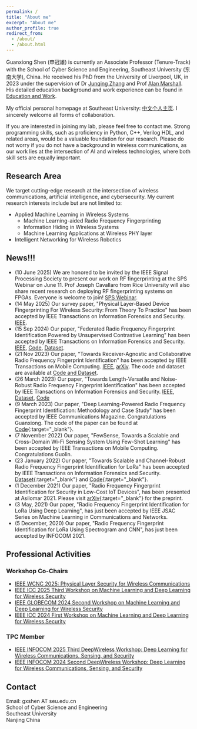 ```yaml
---
permalink: /
title: "About me"
excerpt: "About me"
author_profile: true
redirect_from: 
  - /about/
  - /about.html
---
```


Guanxiong Shen (申冠雄) is currently an Associate Professor (Tenure-Track) with the School of Cyber Science and Engineering, Southeast University (东南大学), China. He received his PhD from the University of Liverpool, UK, in 2023 under the supervision of Dr [Junqing Zhang](https://junqing-zhang.github.io/) and Prof [Alan Marshall](https://www.liverpool.ac.uk/electrical-engineering-and-electronics/staff/alan-marshall/). His detailed education background and work experience can be found in [Education and Work](/edu-work-experience/).

My official personal homepage at Southeast University: [中文个人主页](https://cyber.seu.edu.cn/sgx/list.psp). I sincerely welcome all forms of collaboration.


If you are interested in joining my lab, please feel free to contact me. Strong programming skills, such as proficiency in Python, C++, Verilog HDL, and related areas, would be a valuable foundation for our research. Please do not worry if you do not have a background in wireless communications, as our work lies at the intersection of AI and wireless technologies, where both skill sets are equally important.

## Research Area

We target cutting-edge research at the intersection of wireless communications, artificial intelligence, and cybersecurity. My current research interests include but are not limited to:

* Applied Machine Learning in Wireless Systems
  * Machine Learning-aided Radio Frequency Fingerprinting
  * Information Hiding in Wireless Systems
  * Machine Learning Applications at Wireless PHY layer
* Intelligent Networking for Wireless Robotics


## News!!!
* (10 June 2025) We are honored to be invited by the IEEE Signal Processing Society to present our work on RF fingerprinting at the SPS Webinar on June 11. Prof Joseph Cavallaro from Rice University will also share recent research on deploying RF fingerprinting systems on FPGAs. Everyone is welcome to join! [SPS Webinar](https://landing.signalprocessingsociety.org/jun-11-2025).
* (14 May 2025) Our survey paper, "Physical Layer-Based Device Fingerprinting For Wireless Security: From Theory To Practice" has been accepted by IEEE Transactions on Information Forensics and Security. [IEEE](https://ieeexplore.ieee.org/document/11003929).
* (15 Sep 2024) Our paper, "Federated Radio Frequency Fingerprint Identification Powered by Unsupervised Contrastive Learning" has been accepted by IEEE Transactions on Information Forensics and Security. [IEEE](https://ieeexplore.ieee.org/document/10697226), [Code](https://github.com/gxhen/federatedRFFI), [Dataset](https://ieee-dataport.org/documents/lorafederatedrffidataset).
* (21 Nov 2023) Our paper, "Towards Receiver-Agnostic and Collaborative Radio Frequency Fingerprint Identification" has been accepted by IEEE Transactions on Mobile Computing. [IEEE](https://ieeexplore.ieee.org/stamp/stamp.jsp?tp=&arnumber=10345732), [arXiv](https://arxiv.org/pdf/2207.02999.pdf). The code and dataset are available at [Code and Dataset](https://github.com/gxhen/receiverAgnosticRFFI).
* (26 March 2023) Our paper, "Towards Length-Versatile and Noise-Robust Radio Frequency Fingerprint Identification" has been accepted by IEEE Transactions on Information Forensics and Security. [IEEE](https://ieeexplore.ieee.org/stamp/stamp.jsp?tp=&arnumber=10100932), [Dataset](https://ieee-dataport.org/documents/lorarffidatasetdifferentspreadingfactors), [Code](https://github.com/gxhen/lengthVersatileRFFI)
* (9 March 2023) Our paper, "Deep Learning-Powered Radio Frequency Fingerprint Identification: Methodology and Case Study" has been accepted by IEEE Communications Magazine. Congratulations Guanxiong. The code of the paper can be found at [Code](https://github.com/gxhen/LoRa_RFFI){:target="_blank"}.
* (7 November 2022) Our paper, "FewSense, Towards a Scalable and Cross-Domain Wi-Fi Sensing System Using Few-Shot Learning" has been accepted by IEEE Transactions on Mobile Computing. Congratulations Guolin.
* (23 January 2022) Our paper, "Towards Scalable and Channel-Robust Radio Frequency Fingerprint Identification for LoRa" has been accepted by IEEE Transactions on Information Forensics and Security. [Dataset](https://ieee-dataport.org/open-access/lorarffidataset){:target="_blank"} and [Code](https://github.com/gxhen/LoRa_RFFI){:target="_blank"}.
* (1 December 2021) Our paper, "Radio Frequency Fingerprint Identification for Security in Low-Cost IoT Devices", has been presented at Asilomar 2021. Please visit [arXiv](https://arxiv.org/abs/2111.14275){:target="_blank"} for the preprint.
* (3 May, 2021) Our paper, "Radio Frequency Fingerprint Identification for LoRa Using Deep Learning", has just been accepted by IEEE JSAC Series on Machine Learning in Communications and Networks.
* (5 December, 2020) Our paper, "Radio Frequency Fingerprint Identification for LoRa Using Spectrogram and CNN", has just been accepted by INFOCOM 2021.


## Professional Activities

### Workshop Co-Chairs
* [IEEE WCNC 2025: Physical Layer Security for Wireless Communications](https://wcnc2025.ieee-wcnc.org/program/workshops#ws06)
* [IEEE ICC 2025 Third Workshop on Machine Learning and Deep Learning for Wireless Security](https://sites.google.com/view/ml-dl-wireless-sec/3rd-workshop)
* [IEEE GLOBECOM 2024 Second Workshop on Machine Learning and Deep Learning for Wireless Security](https://sites.google.com/view/ml-dl-wireless-sec/2nd-workshop)
* [IEEE ICC 2024 First Workshop on Machine Learning and Deep Learning for Wireless Security](https://sites.google.com/view/ml-dl-wireless-sec/1st-workshop)

### TPC Member
* [IEEE INFOCOM 2025 Third DeepWireless Workshop: Deep Learning for Wireless Communications, Sensing, and Security](https://sites.google.com/view/deepwireless-workshop/3rd-workshop)
* [IEEE INFOCOM 2024 Second DeepWireless Workshop: Deep Learning for Wireless Communications, Sensing, and Security](https://infocom2024.ieee-infocom.org/second-deepwireless-workshop-deep-learning-wireless-communications-sensing-and-security-call-papers)


## Contact
Email: gxshen AT seu.edu.cn  
School of Cyber Science and Engineering  
Southeast University  
Nanjing
China
